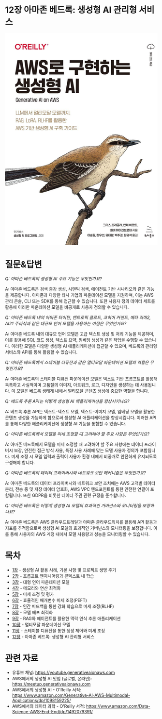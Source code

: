 # 12장 아마존 베드록: 생성형 AI 관리형 서비스
[![](../img/gaia_book_cover_sm.png)](https://www.amazon.com/Generative-AI-AWS-Multimodal-Applications/dp/1098159225/)

# 질문&답변

_Q: 아마존 베드록의 생성형 AI 주요 기능은 무엇인가요?_

A: 아마존 베드록은 검색 증강 생성, 시맨틱 검색, 에이전트 기반 시나리오와 같은 기능을 제공합니다. 아마존과 다양한 타사 기업의 파운데이션 모델을 지원하며, 이는 AWS 관리 콘솔, CLI 또는 SDK를 통해 접근할 수 있습니다. 또한 사용자 정의 데이터 세트를 활용해 이러한 파운데이션 모델을 비공개로 사용자 정의할 수 있습니다.

_Q: 아마존 베드록 내의 아마존 타이탄, 앤트로픽 클로드, 코히어 커맨드, 메타 라마2, AI21 주라식과 같은 대규모 언어 모델을 사용하는 이점은 무엇인가요?_

A: 아마존 베드록 내의 대규모 언어 모델은 고급 텍스트 생성 및 처리 기능을 제공하며, 이를 활용해 SQL 코드 생성, 텍스트 요약, 임베딩 생성과 같은 작업을 수행할 수 있습니다. 이러한 모델은 다양한 생성형 AI 애플리케이션에 접근할 수 있으며, 베드록의 관리형 서비스와 API를 통해 활용할 수 있습니다.

_Q: 아마존 베드록에서 스테이블 디퓨전과 같은 멀티모달 파운데이션 모델의 역할은 무엇인가요?_

A: 아마존 베드록의 스테이블 디퓨전 파운데이션 모델은 텍스트 기반 프롬프트를 활용해 독특하고 사실적이며 고품질의 이미지, 아트워크, 로고, 디자인을 생성하는 데 사용됩니다. 이 모델은 베드록 생태계 내에서 멀티모달 콘텐츠 생성에 중요한 역할을 합니다.

_Q: 베드록 추론 API는 어떻게 생성형 AI 애플리케이션을 향상시키나요?_

A: 베드록 추론 API는 텍스트-텍스트 모델, 텍스트-이미지 모델, 임베딩 모델을 활용한 콘텐츠 생성을 가능하게 함으로써 생성형 AI 애플리케이션을 향상시킵니다. 이러한 API를 통해 다양한 애플리케이션에 생성형 AI 기능을 통합할 수 있습니다.

_Q: 아마존 베드록에서 모델을 미세 조정할 때 고려해야 할 주요 사항은 무엇인가요?_

A: 아마존 베드록에서 모델을 미세 조정할 때 고려해야 할 주요 사항에는 데이터 프라이버시 보장, 안전한 접근 방식 사용, 특정 사용 사례에 맞는 모델 사용자 정의가 포함됩니다. 미세 조정 시 모델 입력과 출력이 사용자 환경 내에서 비공개로 안전하게 유지되도록 구성해야 합니다.

_Q: 아마존 베드록의 데이터 프라이버시와 네트워크 보안 메커니즘은 무엇인가요?_

A: 아마존 베드록의 데이터 프라이버시와 네트워크 보안 조치에는 AWS 고객별 데이터 분리, 전송 중 및 저장 데이터 암호화, AWS VPC 엔드포인트를 통한 안전한 연결이 포함됩니다. 또한 GDPR을 비롯한 데이터 주권 관련 규정을 준수합니다.

_Q: 아마존 베드록은 어떻게 생성형 AI 모델의 효과적인 거버넌스와 모니터링을 보장하나요?_

A: 아마존 베드록은 AWS 클라우드트레일과 아마존 클라우드워치를 활용해 API 활동과 지표를 추적함으로써 생성형 AI 모델의 효과적인 거버넌스와 모니터링을 보장합니다. 이를 통해 사용자의 AWS 계정 내에서 모델 사용량과 성능을 모니터링할 수 있습니다.

# 목차
* [1장](/01_intro) - 생성형 AI 활용 사례, 기본 사항 및 프로젝트 생명 주기
* [2장](/02_prompt) - 프롬프트 엔지니어링과 콘텍스트 내 학습
* [3장](/03_foundation) - 대형 언어 파운데이션 모델
* [4장](/04_optimize) - 메모리와 연산 최적화
* [5장](/05_finetune) - 미세 조정 및 평가
* [6장](/06_peft) - 효율적인 매개변수 미세 조정(PEFT)
* [7장](/07_rlhf) - 인간 피드백을 통한 강화 학습으로 미세 조정(RLHF)
* [8장](/08_deploy) - 모델 배포 최적화
* [9장](/09_rag) - RAG와 에이전트를 활용한 맥락 인식 추론 애플리케이션
* [10장](/10_multimodal) - 멀티모달 파운데이션 모델
* [11장](/11_diffusers) - 스테이블 디퓨전을 통한 생성 제어와 미세 조정
* [12장](/12_bedrock) - 아마존 베드록: 생성형 AI 관리형 서비스

# 관련 자료
* 유튜브 채널: https://youtube.generativeaionaws.com
* AWS에서의 생성형 AI 밋업 (글로벌, 온라인): https://meetup.generativeaionaws.com
* AWS에서의 생성형 AI - O'Reilly 서적: https://www.amazon.com/Generative-AI-AWS-Multimodal-Applications/dp/1098159225/
* AWS에서의 데이터 과학 - O'Reilly 서적: https://www.amazon.com/Data-Science-AWS-End-End/dp/1492079391/
